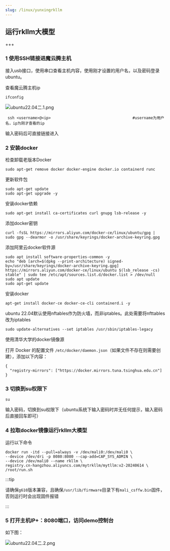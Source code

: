 ```yaml
---
slug: /linux/yunxingrkllm
---
```

## 运行rkllm大模型

+++

### 1 使用SSH链接进魔云腾主机

接入usb接口，使用串口查看主机内容，使用刚才设置的用户名，以及密码登录ubuntu。

查看魔云腾主机ip

```
ifconfig
```

![ubuntu22.04二.1.png](/img/ubuntu22.04二.1.png)

```
 ssh <username>@<ip>                                    #username为用户名，ip为刚才查看的ip
```

输入密码后可直接链接进入



### 2 安装docker

检查卸载老版本Docker

```
sudo apt-get remove docker docker-engine docker.io containerd runc
```

更新软件包

```
sudo apt-get update
sudo apt-get upgrade -y
```

安装docker依赖

```
sudo apt-get install ca-certificates curl gnupg lsb-release -y
```

添加docker密钥

```
curl -fsSL https://mirrors.aliyun.com/docker-ce/linux/ubuntu/gpg | sudo gpg --dearmor -o /usr/share/keyrings/docker-archive-keyring.gpg
```

添加阿里云docker软件源

```
sudo apt install software-properties-common -y
echo "deb [arch=$(dpkg --print-architecture) signed-by=/usr/share/keyrings/docker-archive-keyring.gpg] https://mirrors.aliyun.com/docker-ce/linux/ubuntu $(lsb_release -cs) stable" | sudo tee /etc/apt/sources.list.d/docker.list > /dev/null
sudo apt update
sudo apt-get update
```

安装docker

```
apt-get install docker-ce docker-ce-cli containerd.i -y
```

ubuntu 22.04默认使用nftables作为防火墙，而非iptables。此处需要将nfttables改为iptables

```
sudo update-alternatives --set iptables /usr/sbin/iptables-legacy
```

使用清华大学的docker镜像源

打开 Docker 的配置文件 `/etc/docker/daemon.json`（如果文件不存在则需要创建），添加以下内容：

```
{
  "registry-mirrors": ["https://docker.mirrors.tuna.tsinghua.edu.cn"]
}
```

### 3 切换到su权限下

```
su
```

输入密码，切换到su权限下（ubuntu系统下输入密码时并无任何提示，输入密码后直接回车即可）

### 4 拉取docker镜像运行rkllm大模型

运行以下命令

```
docker run -itd --pull=always -v /dev/mali0:/dev/mali0 \
--device /dev/dri -p 8080:8080 --cap-add=CAP_SYS_ADMIN \
--device /dev/mali0 --name rkllm \
registry.cn-hangzhou.aliyuncs.com/mytrkllm/mytllm:v2-20240614 \
/root/run.sh
```

:::tip

请确保`g610`版本兼容，且确保`/usr/lib/firmware`目录下有`mali_csffw.bin`固件，否则运行时会出现固件报错

:::

### 5 打开主机IP+：8080端口，访问demo控制台

如下图：

![ubuntu22.04二.2.png](/img/ubuntu22.04二.2.png)